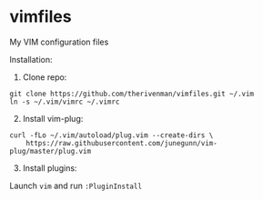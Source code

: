 vimfiles
========

My VIM configuration files

Installation:

1. Clone repo:

  ```
  git clone https://github.com/therivenman/vimfiles.git ~/.vim
  ln -s ~/.vim/vimrc ~/.vimrc
  ```
2. Install vim-plug:

  ```
  curl -fLo ~/.vim/autoload/plug.vim --create-dirs \
      https://raw.githubusercontent.com/junegunn/vim-plug/master/plug.vim
  ```

3. Install plugins:

  Launch `vim` and run `:PluginInstall`
